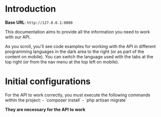 # Introduction



<aside>
    <strong>Base URL</strong>: <code>http://127.0.0.1:8000</code>
</aside>

This documentation aims to provide all the information you need to work with our API.

<aside>As you scroll, you'll see code examples for working with the API in different programming languages in the dark area to the right (or as part of the content on mobile).
You can switch the language used with the tabs at the top right (or from the nav menu at the top left on mobile).</aside>

<h1>Initial configurations</h1>
For the API to work correctly, you must execute the following commands within the project:
- `composer install`
- `php artisan migrate`

__They are necessary for the API to work__

